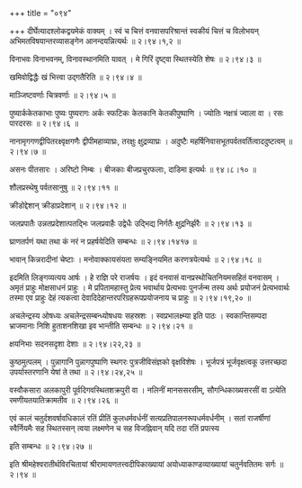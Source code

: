 +++
title = "०९४"

+++
दीर्घेत्यादश्लोकद्वयमेकं वाक्यम् । स्वं च चित्तं वनवासपरिश्रान्तं स्वकीयं चित्तं च विलोभयन् अभिमतविषयान्तरव्यासङ्गेन आनन्दयन्नित्यर्थः  ॥  २।९४।१,२  ॥   

  

विनाभवः विनाभवनम्, विनावस्थानमिति यावत् । मे गिरिं दृष्ट्वा स्थितस्येति शेषः  ॥  २।९४।३  ॥   

  

खमिवोद्विद्धैः खं भित्त्वा उद्गतैरिति  ॥  २।९४।४  ॥   

  

माञ्जिष्टवर्णाः चित्रवर्णाः  ॥  २।९४।५  ॥   

  

पुष्यार्ककेतकाभाः पुष्यः पुष्यरागः अर्कः स्फटिकः केतकानि केतकीपुष्पाणि । ज्योतिः नक्षत्रं ज्वाला वा । रसः पारदरसः  ॥  २।९४।६  ॥   

  

नानामृगगणद्वीपितरक्ष्वृक्षगणैः द्वीपीमहाव्याघ्रः, तरक्षुः क्षुद्रव्याघ्रः । अदुष्टैः महर्षिनिवासभूतपर्वतवर्तित्वाददुष्टत्वम्  ॥  २।९४।७  ॥   

  

असनः पीतसारः । अरिष्टो निम्बः । बीजकाः बीजप्रचुरफलाः, दाडिमा इत्यर्थः  ॥  ९४।८।१०  ॥   

  

शौलप्रस्थेषु पर्वतसानुषु  ॥  २।९४।११  ॥   

  

क्रीडोद्देशान् क्रीडाप्रदेशान्  ॥  २।९४।१२  ॥   

  

जलप्रपातैः उन्नतप्रदेशात्पतद्भिः जलप्रवाहैः उद्वेधैः उद्भिद्य निर्गतैः क्षुद्रनिर्झरैः  ॥  २।९४।१३  ॥   

  

घ्राणतर्पणं यथा तथा कं नरं न प्रहर्षयेदिति सम्बन्धः  ॥  २।९४।१४१७  ॥   

  

भावान् किन्नरादीनां चेष्टाः । मनोवाक्कायसंयता सम्यङ्नियमित करणत्रयेत्यर्थः  ॥  २।९४।१८  ॥   

  

इदमिति लिङ्गव्यत्यय आर्षः । हे राज्ञि परे राजर्षयः । इदं वनवासं वानप्रस्थोचितनियमसहितं वनवासम् । अमृतं प्राहुः मोक्षसाधनं प्राहुः । मे प्रपितामहास्तु प्रेत्य भवार्थाय प्रेत्यभवः पुनर्जन्म तस्य अर्थः प्रयोजनं प्रेत्यभवार्थः तस्मा एव प्राहुः देहं त्यकत्वा देवादिदेहान्तरपरिग्रहरूपप्रयोजनाय च प्राहुः  ॥  २।९४।१९,२०  ॥   

  

अचलेन्द्रस्य ओषध्यः अचलेन्द्रसम्बन्ध्योषधयः सहस्रशः । स्वप्रभालक्ष्म्या इति पाठः । स्वकान्तिसम्पदा भ्राजमानाः निशि हुताशनशिखा इव भान्तीति सम्बन्धः  ॥  २।९४।२१  ॥   

  

क्षयनिभाः सदनसदृशा देशाः  ॥  २।९४।२२,२३  ॥   

  

कुष्ठमुत्पलम् । पुन्नागानि पुन्नागपुष्पाणि स्थगरः पुत्रजीविसंज्ञको वृक्षविशेषः । भूर्जपत्रं भूर्जवृक्षत्वकू उत्तरच्छदा उपर्यास्तरणानि येषां ते तथा  ॥  २।९४।२४,२५  ॥   

  

वस्वौकसारा अलकापुरी पूर्वदिगवस्थितशक्रपुरी वा । नलिनीं मानससरसीम्, सौगन्धिकाख्यसरसीं वा ऽत्येति रमणीयतयातिक्रामतीव  ॥  २।९४।२६  ॥   

  

एवं कालं चतुर्दशवर्षावधिकालं रतिं प्रीतिं कुलधर्मवर्धनीं सत्यप्रतिपालनरूपधर्मवर्धनीम् । सतां राजर्षीणां स्वैर्नियमैः सह स्थितस्सन् त्वया लक्ष्मणेन च सह विजह्निवान् यदि तदा रतिं प्रपत्स्य  

इति सम्बन्धः  ॥  २।९४।२७  ॥   

  

इति श्रीमहेश्वरातीर्थविरचितायां श्रीरामायणतत्त्वदीपिकाख्यायां अयोध्याकाण्डव्याख्यायां चतुर्नवतितमः सर्गः  ॥  २।९४  ॥   

  

  

